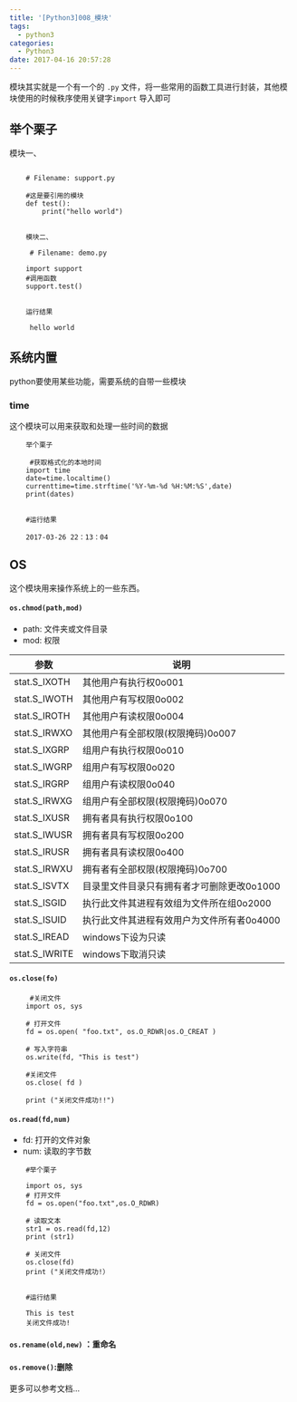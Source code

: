 ```yaml
---
title: '[Python3]008_模块'
tags:
  - python3
categories:
  - Python3
date: 2017-04-16 20:57:28
---
```


模块其实就是一个有一个的 `.py` 文件，将一些常用的函数工具进行封装，其他模块使用的时候秩序使用关键字`import` 导入即可

## 举个栗子

模块一、
```

    # Filename: support.py

    #这是要引用的模块   
    def test():
        print("hello world")
     

    模块二、

     # Filename: demo.py

    import support
    #调用函数
    support.test()
     

    运行结果

     hello world
```

## 系统内置

python要使用某些功能，需要系统的自带一些模块

### time

这个模块可以用来获取和处理一些时间的数据
```
    举个栗子

     #获取格式化的本地时间
    import time
    date=time.localtime()
    currenttime=time.strftime('%Y-%m-%d %H:%M:%S',date)
    print(dates)
     

    #运行结果

    2017-03-26 22：13：04

```

## OS
这个模块用来操作系统上的一些东西。

#### `os.chmod(path,mod)`
- path: 文件夹或文件目录
- mod: 权限

| 参数 | 说明 |
|-----|------|
|stat.S_IXOTH | 其他用户有执行权0o001|
|stat.S_IWOTH |其他用户有写权限0o002
|stat.S_IROTH |其他用户有读权限0o004|
|stat.S_IRWXO |其他用户有全部权限(权限掩码)0o007|
|stat.S_IXGRP|组用户有执行权限0o010|
|stat.S_IWGRP|组用户有写权限0o020|
|stat.S_IRGRP|组用户有读权限0o040|
|stat.S_IRWXG|组用户有全部权限(权限掩码)0o070|
|stat.S_IXUSR|拥有者具有执行权限0o100|
|stat.S_IWUSR|拥有者具有写权限0o200|
|stat.S_IRUSR|拥有者具有读权限0o400|
|stat.S_IRWXU|拥有者有全部权限(权限掩码)0o700|
|stat.S_ISVTX|目录里文件目录只有拥有者才可删除更改0o1000|
|stat.S_ISGID|执行此文件其进程有效组为文件所在组0o2000|
|stat.S_ISUID|执行此文件其进程有效用户为文件所有者0o4000|
|stat.S_IREAD|windows下设为只读|
|stat.S_IWRITE|windows下取消只读|


#### `os.close(fo)`

```
     #关闭文件
    import os, sys

    # 打开文件
    fd = os.open( "foo.txt", os.O_RDWR|os.O_CREAT )

    # 写入字符串
    os.write(fd, "This is test")

    #关闭文件
    os.close( fd )

    print ("关闭文件成功!!")
```

#### `os.read(fd,num)`

- fd: 打开的文件对象
- num: 读取的字节数
     
```
    #举个栗子

    import os, sys
    # 打开文件
    fd = os.open("foo.txt",os.O_RDWR)

    # 读取文本
    str1 = os.read(fd,12)
    print (str1)

    # 关闭文件
    os.close(fd)
    print ("关闭文件成功!）
     

    #运行结果

    This is test
    关闭文件成功!
```

#### `os.rename(old,new)` ：重命名

#### `os.remove()`:删除

更多可以参考文档...
